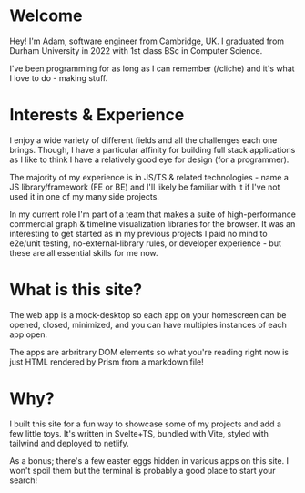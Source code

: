 # Welcome
Hey! I'm Adam, software engineer from Cambridge, UK. I graduated from Durham University in 2022 with 1st class BSc in Computer Science.

I've been programming for as long as I can remember (/cliche) and it's what I love to do - making stuff. 

# Interests & Experience
I enjoy a wide variety of different fields and all the challenges each one brings. Though, I have a particular affinity for building full stack applications as I like to think I have a relatively good eye for design (for a programmer).

The majority of my experience is in JS/TS & related technologies - name a JS library/framework (FE or BE) and I'll likely be familiar with it if I've not used it in one of my many side projects.

In my current role I'm part of a team that makes a suite of high-performance commercial graph & timeline visualization libraries for the browser. It was an interesting to get started as in my previous projects I paid no mind to e2e/unit testing, no-external-library rules, or developer experience - but these are all essential skills for me now.

# What is this site?
The web app is a mock-desktop so each app on your homescreen can be opened, closed, minimized, and you can have multiples instances of each app open.

The apps are arbritrary DOM elements so what you're reading right now is just HTML rendered by Prism from a markdown file!

# Why?
I built this site for a fun way to showcase some of my projects and add a few little toys. It's written in Svelte+TS, bundled with Vite, styled with tailwind and deployed to netlify.

As a bonus; there's a few easter eggs hidden in various apps on this site. I won't spoil them but the terminal is probably a good place to start your search!